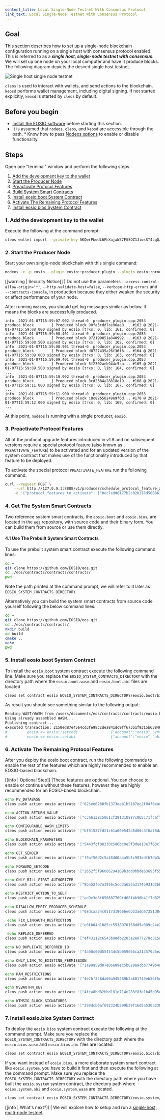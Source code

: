 ```yaml
---
content_title: Local Single-Node Testnet With Consensus Protocol
link_text: Local Single-Node Testnet With Consensus Protocol
---
```


## Goal

This section describes how to set up a single-node blockchain configuration running on a single host with consensus protocol enabled.  This is referred to as a _**single host, single-node testnet with consensus**_.  We will set up one node on your local computer and have it produce blocks. The following diagram depicts the desired single host testnet.

![Single host single node testnet](single-host-single-node-testnet.png)

`cleos` is used to interact with wallets, and send actions to the blockchain. `keosd` performs wallet management, including digital signing. If not started explicitly, `keosd` is started by `cleos` by default.

## Before you begin

* [Install the EOSIO software](../../../00_install/index.md) before starting this section.
* It is assumed that `nodeos`, `cleos`, and `keosd` are accessible through the path. * Know how to pass [Nodeos options](../../02_usage/00_nodeos-options.md) to enable or disable functionality.

## Steps

Open one "terminal" window and perform the following steps:

1. [Add the development key to the wallet](#1-add-the-development-key-to-the-wallet)
2. [Start the Producer Node](#2-start-the-producer-node)
3. [Preactivate Protocol Features](#3-preactivate-protocol-features)
4. [Build System Smart Contracts](#4-build-system-smart-contracts)
5. [Install eosio.boot System Contract](#5-install-eosio.boot-system-contract)
6. [Activate The Remaining Protocol Features](#6-activate-the-remaining-protocol-features)
7. [Install eosio.bios System Contract](#7-install-eosio.bios-system-contract)

### 1. Add the development key to the wallet

Execute the following at the command prompt:

```sh
cleos wallet import --private-key 5KQwrPbwdL6PhXujxW37FSSQZ1JiwsST4cqQzDeyXtP79zkvFD3
```

### 2. Start the Producer Node

Start your own single-node blockchain with this single command:

```sh
nodeos -e -p eosio --plugin eosio::producer_plugin --plugin eosio::producer_api_plugin --plugin eosio::chain_api_plugin --access-control-allow-origin='*' --contracts-console --http-validate-host=false --verbose-http-errors
```

[[warning | Security Notice]]
| Do not use the parameters `--access-control-allow-origin='*'`, `--http-validate-host=false`, `--verbose-http-errors` and `--contracts-console`, in production because they either weaken the security or affect performance of your node.

After running `nodeos`, you should get log messages similar as below. It means the blocks are successfully produced.

```console
info  2021-01-07T15:59:07.902 thread-0  producer_plugin.cpp:2053      produce_block        ] Produced block 98fa5cdd7ce06ae8... #162 @ 2021-01-07T15:59:08.000 signed by eosio [trxs: 0, lib: 161, confirmed: 0]
info  2021-01-07T15:59:08.401 thread-0  producer_plugin.cpp:2053      produce_block        ] Produced block 972190051a840992... #163 @ 2021-01-07T15:59:08.500 signed by eosio [trxs: 0, lib: 162, confirmed: 0]
info  2021-01-07T15:59:08.901 thread-0  producer_plugin.cpp:2053      produce_block        ] Produced block d8727439a26f36f6... #164 @ 2021-01-07T15:59:09.000 signed by eosio [trxs: 0, lib: 163, confirmed: 0]
info  2021-01-07T15:59:09.401 thread-0  producer_plugin.cpp:2053      produce_block        ] Produced block 6f2302aeb944c5ca... #165 @ 2021-01-07T15:59:09.500 signed by eosio [trxs: 0, lib: 164, confirmed: 0]
...
info  2021-01-07T15:59:10.902 thread-0  producer_plugin.cpp:2053      produce_block        ] Produced block 8cd2384a28818e19... #168 @ 2021-01-07T15:59:11.000 signed by eosio [trxs: 0, lib: 167, confirmed: 0]
...
info  2021-01-07T15:59:11.900 thread-0  producer_plugin.cpp:2053      produce_block        ] Produced block c8c82b50249e9f6d... #170 @ 2021-01-07T15:59:12.000 signed by eosio [trxs: 0, lib: 169, confirmed: 0]
...
```

At this point, `nodeos` is running with a single producer, `eosio`.

### 3. Preactivate Protocol Features

All of the protocol upgrade features introduced in v1.8 and on subsequent versions require a special protocol feature (also known as `PREACTIVATE_FEATURE`) to be activated and for an updated version of the system contract that makes use of the functionality introduced by that feature to be deployed.

To activate the special protocol `PREACTIVATE_FEATURE` run the following command:

```sh
curl --request POST \
    --url http://127.0.0.1:8888/v1/producer/schedule_protocol_feature_activations \
    -d '{"protocol_features_to_activate": ["0ec7e080177b2c02b278d5088611686b49d739925a92d9bfcacd7fc6b74053bd"]}'
```

### 4. Get The System Smart Contracts

Two reference system smart contracts, the `eosio.boot` and `eosio.bios`, are located in the [`eos`](https://github.com/EOSIO/eos.git) repository, with source code and their binary form. You can build them from source or use them directly.

#### 4.1 Use The Prebuilt System Smart Contracts

To use the prebuilt system smart contract execute the following command lines:

```sh
cd ~
git clone https://github.com/EOSIO/eos.git
cd ./eos/contracts/contracts/contracts/
pwd
```

Note the path printed at the command prompt, we will refer to it later as `EOSIO_SYSTEM_CONTRACTS_DIRECTORY`.

Alternatively you can build the system smart contracts from source code yourself following the below command lines:

```sh
cd ~
git clone https://github.com/EOSIO/eos.git
cd ./eos/contracts/contracts/
mkdir build
cd build
cmake ..
make
pwd
```

### 5. Install eosio.boot System Contract

To install the `eosio.boot` system contract execute the following command line. Make sure you replace the `EOSIO_SYSTEM_CONTRACTS_DIRECTORY` with the directory path where the `eosio.boot.wasm` and `eosio.boot.abi` files are located.

```sh
cleos set contract eosio EOSIO_SYSTEM_CONTRACTS_DIRECTORY/eosio.boot/bin/ eosio.boot.wasm eosio.boot.abi
```

As result you should see something similar to the following output:

```sh
Reading WAST/WASM from /users/documents/eos/contracts/contracts/eosio.boot/build/eosio.boot.wasm...
Using already assembled WASM...
Publishing contract...
executed transaction: 2150ed87e4564cd3fe98ccdea841dc9ff67351f9315b6384084e8572a35887cc  39968 bytes  4395 us
#         eosio <= eosio::setcode               {"account":"eosio","vmtype":0,"vmversion":0,"code":"0061736d0100000001be023060027f7e0060067f7e7e7f7f...
#         eosio <= eosio::setabi                {"account":"eosio","abi":{"types":[],"structs":[{"name":"buyrambytes","base":"","fields":[{"name":"p...
```

### 6. Activate The Remaining Protocol Features

After you deploy the eosio.boot contract, run the following commands to enable the rest of the features which are highly recommended to enable an EOSIO-based blockchain.

[[info | Optional Step]]
|These features are optional. You can choose to enable or continue without these features, however they are highly recommended for an EOSIO-based blockchain.

```sh
echo KV_DATABASE
cleos push action eosio activate '["825ee6288fb1373eab1b5187ec2f04f6eacb39cb3a97f356a07c91622dd61d16"]' -p eosio

echo ACTION_RETURN_VALUE
cleos push action eosio activate '["c3a6138c5061cf291310887c0b5c71fcaffeab90d5deb50d3b9e687cead45071"]' -p eosio

echo CONFIGURABLE_WASM_LIMITS
cleos push action eosio activate '["bf61537fd21c61a60e542a5d66c3f6a78da0589336868307f94a82bccea84e88"]' -p eosio

echo BLOCKCHAIN_PARAMETERS
cleos push action eosio activate '["5443fcf88330c586bc0e5f3dee10e7f63c76c00249c87fe4fbf7f38c082006b4"]' -p eosio

echo GET_SENDER
cleos push action eosio activate '["f0af56d2c5a48d60a4a5b5c903edfb7db3a736a94ed589d0b797df33ff9d3e1d"]' -p eosio

echo FORWARD_SETCODE
cleos push action eosio activate '["2652f5f96006294109b3dd0bbde63693f55324af452b799ee137a81a905eed25"]' -p eosio

echo ONLY_BILL_FIRST_AUTHORIZER
cleos push action eosio activate '["8ba52fe7a3956c5cd3a656a3174b931d3bb2abb45578befc59f283ecd816a405"]' -p eosio

echo RESTRICT_ACTION_TO_SELF
cleos push action eosio activate '["ad9e3d8f650687709fd68f4b90b41f7d825a365b02c23a636cef88ac2ac00c43"]' -p eosio

echo DISALLOW_EMPTY_PRODUCER_SCHEDULE
cleos push action eosio activate '["68dcaa34c0517d19666e6b33add67351d8c5f69e999ca1e37931bc410a297428"]' -p eosio

 echo FIX_LINKAUTH_RESTRICTION
cleos push action eosio activate '["e0fb64b1085cc5538970158d05a009c24e276fb94e1a0bf6a528b48fbc4ff526"]' -p eosio

 echo REPLACE_DEFERRED
cleos push action eosio activate '["ef43112c6543b88db2283a2e077278c315ae2c84719a8b25f25cc88565fbea99"]' -p eosio

echo NO_DUPLICATE_DEFERRED_ID
cleos push action eosio activate '["4a90c00d55454dc5b059055ca213579c6ea856967712a56017487886a4d4cc0f"]' -p eosio

echo ONLY_LINK_TO_EXISTING_PERMISSION
cleos push action eosio activate '["1a99a59d87e06e09ec5b028a9cbb7749b4a5ad8819004365d02dc4379a8b7241"]' -p eosio

echo RAM_RESTRICTIONS
cleos push action eosio activate '["4e7bf348da00a945489b2a681749eb56f5de00b900014e137ddae39f48f69d67"]' -p eosio

echo WEBAUTHN_KEY
cleos push action eosio activate '["4fca8bd82bbd181e714e283f83e1b45d95ca5af40fb89ad3977b653c448f78c2"]' -p eosio

echo WTMSIG_BLOCK_SIGNATURES
cleos push action eosio activate '["299dcb6af692324b899b39f16d5a530a33062804e41f09dc97e9f156b4476707"]' -p eosio
```

### 7. Install eosio.bios System Contract

To deploy the `eosio.bios` system contract execute the following at the command prompt. Make sure you replace the `EOSIO_SYSTEM_CONTRACTS_DIRECTORY` with the directory path where the `eosio.bios.wasm` and `eosio.bios.abi` files are located.

```sh
cleos set contract eosio EOSIO_SYSTEM_CONTRACTS_DIRECTORY/eosio.bios/bin/ eosio.bios.wasm eosio.bios.abi
```

If you want instead of `eosio.bios`, a more elaborate system smart contract like `eosio.system`, you have to build it first and then execute the following at the command prompt. Make sure you replace the `EOSIO_SYSTEM_CONTRACTS_DIRECTORY` with the directory path where you have built the `eosio.system` system contract, the directory path where `eoios.system.abi` and `eosio.system.wasm` are located.

```sh
cleos set contract eosio EOSIO_SYSTEM_CONTRACTS_DIRECTORY/eosio.system/ eosio.system.wasm eosio.system.abi
```

[[info | What's next?]]
| We will explore how to setup and run a [single-host, multi-node testnet](20_local-multi-node-testnet.md).
